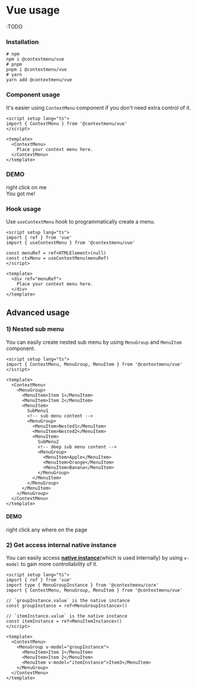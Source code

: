<script setup>
  import { ref } from 'vue'
  import { ContextMenu, useContextMenu } from '@contextmenu/vue'
  import Area from '../components/Area.vue'
  import NestedMenu from '../components/NestedMenu.vue'
  const targetRef = ref(null)

  const nestedTargetRef = ref(null)
  
</script>

# Vue usage


:TODO

### Installation

```shell
# npm
npm i @contextmenu/vue
# pnpm
pnpm i @contextmenu/vue
# yarn
yarn add @contextmenu/vue
```

### Component usage
It's easier using `ContextMenu` component if you don't need extra control of it.
```Vue{6-8}
<script setup lang="ts">
import { ContextMenu } from '@contextmenu/vue'
</script>

<template>
  <ContextMenu>
    Place your context menu here.
  </ContextMenu>
</template>
```

### DEMO

<!-- DEMO -->
<Area ref="targetRef">
  right click on me
</Area>

<ContextMenu :target="targetRef">
  <div class="bg-$vp-c-bg overflow-hidden shadow-xl rounded-md b-1 b-color-gray-400/30 p-2">You got me!</div>
</ContextMenu>

### Hook usage

Use `useContextMenu` hook to programmatically create a menu.

```Vue{5,6,10-12}
<script setup lang="ts">
import { ref } from 'vue'
import { useContextMenu } from '@contextmenu/vue'

const menuRef = ref<HTMLElement>(null)
const ctxMenu = useContextMenu(menuRef)
</script>

<template>
  <div ref="menuRef">
    Place your context menu here.
  </div>
</template>
```


## Advanced usage

### 1) Nested sub menu

You can easily create nested sub menu by using `MenuGroup` and `MenuItem` component.

```vue
<script setup lang="ts">
import { ContextMenu, MenuGroup, MenuItem } from '@contextmenu/vue'
</script>

<template>
  <ContextMenu>
    <MenuGroup>
      <MenuItem>Item 1</MenuItem>
      <MenuItem>Item 2</MenuItem>
      <MenuItem>
        SubMenu1
        <!-- sub menu content -->
        <MenuGroup>
          <MenuItem>Nested1</MenuItem>
          <MenuItem>Nested2</MenuItem>
          <MenuItem>
            SubMenu2
            <!-- deep sub menu content -->
            <MenuGroup>
              <MenuItem>Apple</MenuItem>
              <MenuItem>Orange</MenuItem>
              <MenuItem>Banana</MenuItem>
            </MenuGroup>
          </MenuItem>
        </MenuGroup>
      </MenuItem>
    </MenuGroup>
  </ContextMenu>
</template>
```

#### DEMO

<Area ref="nestedTargetRef">
  right click any where on the page
</Area>

<NestedMenu z-20/>

### 2) Get access internal native instance
You can easily access **<u>native instance</u>**(which is used internally) by using `v-model` to gain more controllability of it.
```vue{7,10,15,18}
<script setup lang="ts">
import { ref } from 'vue'
import type { MenuGroupInstance } from '@contextmenu/core'
import { ContextMenu, MenuGroup, MenuItem } from '@contextmenu/vue'

// `groupInstance.value` is the native instance
const groupInstance = ref<MenuGroupInstance>()

// `itemInstance.value` is the native instance
const itemInstance = ref<MenuItemInstance>()
</script>

<template>
  <ContextMenu>
    <MenuGroup v-model="groupInstance">
      <MenuItem>Item 1</MenuItem>
      <MenuItem>Item 2</MenuItem>
      <MenuItem v-model="itemInstance">Item3</MenuItem>
    </MenuGroup>
  </ContextMenu>
</template>

```
